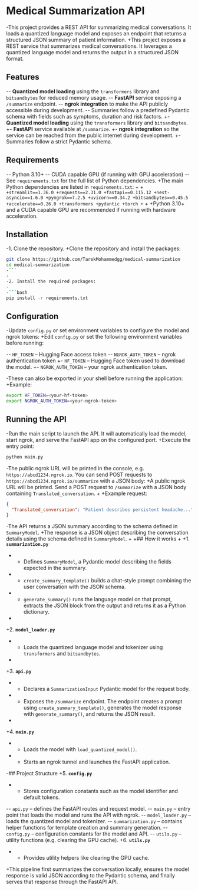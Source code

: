 
 # Medical Summarization API
 
-This project provides a REST API for summarizing medical conversations. It loads a quantized language model and exposes an endpoint that returns a structured JSON summary of patient information.
+This project exposes a REST service that summarizes medical conversations. It leverages a quantized language model and returns the output in a structured JSON format.
 
 ## Features
 
-- **Quantized model loading** using the `transformers` library and `bitsandbytes` for reduced memory usage.
-- **FastAPI** service exposing a `/summarize` endpoint.
-- **ngrok integration** to make the API publicly accessible during development.
-- Summaries follow a predefined Pydantic schema with fields such as symptoms, duration and risk factors.
+- **Quantized model loading** using the `transformers` library and `bitsandbytes`.
+- **FastAPI** service available at `/summarize`.
+- **ngrok integration** so the service can be reached from the public internet during development.
+- Summaries follow a strict Pydantic schema.
 
 ## Requirements
 
-- Python 3.10+
-- CUDA capable GPU (if running with GPU acceleration)
-- See `requirements.txt` for the full list of Python dependencies.
+The main Python dependencies are listed in `requirements.txt`:
+
+```
+streamlit==1.36.0
+requests==2.31.0
+fastapi==0.115.12
+nest-asyncio==1.6.0
+pyngrok==7.2.5
+uvicorn==0.34.2
+bitsandbytes==0.45.5
+accelerate==0.26.0
+transformers
+pydantic
+torch
+```
+
+Python 3.10+ and a CUDA capable GPU are recommended if running with hardware acceleration.
 
 ## Installation
 
-1. Clone the repository.
+Clone the repository and install the packages:
 
 ```bash
 git clone https://github.com/TarekMohammedgg/medical-summarization
 cd medical-summarization
-```
-
-2. Install the required packages:
-
-```bash
 pip install -r requirements.txt
 ```
 
 ## Configuration
 
-Update `config.py` or set environment variables to configure the model and ngrok tokens:
+Edit `config.py` or set the following environment variables before running:
 
-- `HF_TOKEN` – Hugging Face access token
-- `NGROK_AUTH_TOKEN` – ngrok authentication token
+- `HF_TOKEN` – Hugging Face token used to download the model.
+- `NGROK_AUTH_TOKEN` – your ngrok authentication token.
 
-These can also be exported in your shell before running the application:
+Example:
 
 ```bash
 export HF_TOKEN=<your-hf-token>
 export NGROK_AUTH_TOKEN=<your-ngrok-token>
 ```
 
 ## Running the API
 
-Run the main script to launch the API. It will automatically load the model, start ngrok, and serve the FastAPI app on the configured port.
+Execute the entry point:
 
 ```bash
 python main.py
 ```
 
-The public ngrok URL will be printed in the console, e.g. `https://abcd1234.ngrok.io`. You can send POST requests to `https://abcd1234.ngrok.io/summarize` with a JSON body:
+A public ngrok URL will be printed. Send a POST request to `/summarize` with a JSON body containing `Translated_conversation`.
+
+Example request:
 
 ```json
 {
   "Translated_conversation": "Patient describes persistent headache..."
 }
 ```
 
-The API returns a JSON summary according to the schema defined in `SummaryModel`.
+The response is a JSON object describing the conversation details using the schema defined in `SummaryModel`.
+
+## How it works
+
+1. **`summarization.py`**
+   - Defines `SummaryModel`, a Pydantic model describing the fields expected in the summary.
+   - `create_summary_template()` builds a chat-style prompt combining the user conversation with the JSON schema.
+   - `generate_summary()` runs the language model on that prompt, extracts the JSON block from the output and returns it as a Python dictionary.
+
+2. **`model_loader.py`**
+   - Loads the quantized language model and tokenizer using `transformers` and `bitsandbytes`.
+
+3. **`api.py`**
+   - Declares a `SummarizationInput` Pydantic model for the request body.
+   - Exposes the `/summarize` endpoint. The endpoint creates a prompt using `create_summary_template()`, generates the model response with `generate_summary()`, and returns the JSON result.
+
+4. **`main.py`**
+   - Loads the model with `load_quantized_model()`.
+   - Starts an ngrok tunnel and launches the FastAPI application.
 
-## Project Structure
+5. **`config.py`**
+   - Stores configuration constants such as the model identifier and default tokens.
 
-- `api.py` – defines the FastAPI routes and request model.
-- `main.py` – entry point that loads the model and runs the API with ngrok.
-- `model_loader.py` – loads the quantized model and tokenizer.
-- `summarization.py` – contains helper functions for template creation and summary generation.
-- `config.py` – configuration constants for the model and API.
-- `utils.py` – utility functions (e.g. clearing the GPU cache).
+6. **`utils.py`**
+   - Provides utility helpers like clearing the GPU cache.
 
+This pipeline first summarizes the conversation locally, ensures the model response is valid JSON according to the Pydantic schema, and finally serves that response through the FastAPI API.
